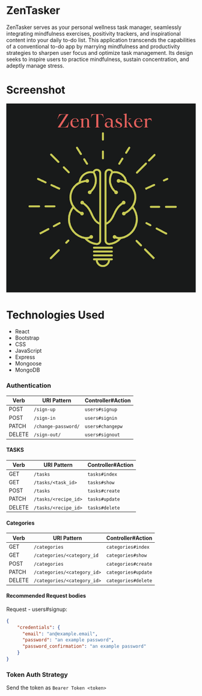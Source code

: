 # ZenTasker

ZenTasker serves as your personal wellness task manager, seamlessly integrating mindfulness exercises, positivity trackers, and inspirational content into your daily to-do list. This application transcends the capabilities of a conventional to-do app by marrying mindfulness and productivity strategies to sharpen user focus and optimize task management. Its design seeks to inspire users to practice mindfulness, sustain concentration, and adeptly manage stress.

# Screenshot

![Alt text](images/zentasker.png)

# Technologies Used

- React 
- Bootstrap
- CSS
- JavaScript
- Express
- Mongoose
- MongoDB


### Authentication

| Verb   | URI Pattern            | Controller#Action |
|--------|------------------------|-------------------|
| POST   | `/sign-up`             | `users#signup`    |
| POST   | `/sign-in`             | `users#signin`    |
| PATCH  | `/change-password/` | `users#changepw`  |
| DELETE | `/sign-out/`        | `users#signout`   |



#### TASKS

| Verb   | URI Pattern            | Controller#Action |
|--------|------------------------|-------------------|
| GET   | `/tasks`              | `tasks#index`    |
| GET   | `/tasks/<task_id>`    | `tasks#show`     |
| POST   | `/tasks`             | `tasks#create`   |
| PATCH  | `/tasks/<recipe_id>` | `tasks#update`   |
| DELETE | `/tasks/<recipe_id>` | `tasks#delete`   |


#### Categories

| Verb   | URI Pattern            | Controller#Action |
|--------|------------------------|-------------------|
| GET   | `/categories`             | `categories#index`    |
| GET   | `/categories/<category_id`             | `categories#show`    |
| POST   | `/categories`             | `categories#create`   |
| PATCH  | `/categories/<category_id>` | `categories#update`   |
| DELETE | `/categories/<category_id>` | `categories#delete`   |




#### Recommended Request bodies 

Request - users#signup:

```json
{
    "credentials": {
      "email": "an@example.email",
      "password": "an example password",
      "password_confirmation": "an example password"
    }
}
```

### Token Auth Strategy

Send the token as `Bearer Token <token>`
